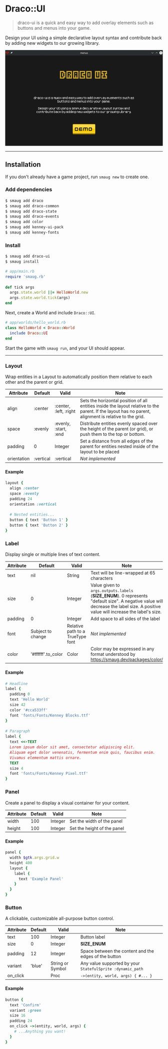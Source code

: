 # Draco::UI

> draco-ui is a quick and easy way to add overlay elements such as buttons and menus into your game.

Design your UI using a simple declarative layout syntax and contribute back by adding new widgets to our growing library.

![Demo](https://raw.githubusercontent.com/ereborstudios/draco-ui/main/examples/demo/demo.gif)

---

## Installation

If you don't already have a game project, run `smaug new` to create one.

### Add dependencies

```bash
$ smaug add draco
$ smaug add draco-common
$ smaug add draco-state
$ smaug add draco-events
$ smaug add color
$ smaug add kenney-ui-pack
$ smaug add kenney-fonts
```

### Install

```bash
$ smaug add draco-ui
$ smaug install
```

```ruby
# app/main.rb
require 'smaug.rb'

def tick args
  args.state.world ||= HelloWorld.new
  args.state.world.tick(args)
end
```

Next, create a World and include `Draco::UI`.

```ruby
# app/worlds/hello_world.rb
class HelloWorld < Draco::World
  include Draco::UI
end
```

Start the game with `smaug run`, and your UI should appear.

---

### Layout

Wrap entities in a Layout to automatically position them relative to each other and the parent or grid.

| Attribute   | Default   | Valid                  | Note                                                                                                                                                   |
|-------------|-----------|------------------------|--------------------------------------------------------------------------------------------------------------------------------------------------------|
| align       | :center   | :center, :left, :right | Sets the horizontal position of all entities inside the layout relative to the parent. If the layout has no parent, alignment is relative to the grid. |
| space       | :evenly   | :evenly, :start, :end  | Distribute entities evenly spaced over the height of the parent (or grid), or push them to the top or bottom.                                          |
| padding     | 0         | Integer                | Set a distance from all edges of the parent for entities nested inside of the layout to be placed                                                      |
| orientation | :vertical | :vertical              | _Not implemented_                                                                                                                                      |

#### Example


```ruby
layout {
  align :center
  space :evenly
  padding 24
  orientation :vertical

  # Nested entities...
  button { text 'Button 1' }
  button { text 'Button 2' }
}
```

### Label

Display single or multiple lines of text content.

| Attribute | Default            | Valid                            | Note                                                                                                                                                                               |
|-----------|--------------------|----------------------------------|------------------------------------------------------------------------------------------------------------------------------------------------------------------------------------|
| text      | nil                | String                           | Text will be line-wrapped at 65 characters                                                                                                                                         |
| size      | 0                  | Integer                          | Value given to `args.outputs.labels` (**SIZE_ENUM**). 0 represents "default size". A negative value will decrease the label size. A positive value will increase the label's size. |
| padding   | 0                  | Integer                          | Add space to all sides of the label                                                                                                                                                |
| font      | Subject to change  | Relative path to a TrueType font | _Not implemented_                                                                                                                                                                  |
| color     | '#ffffff'.to_color | Color                            | Color may be expressed in any format understood by https://smaug.dev/packages/color/                                                                                               |

#### Example


```ruby
# Headline
label {
  padding 0
  text 'Hello World'
  size 42
  color '#cca533ff'
  font 'fonts/Fonts/Kenney Blocks.ttf'
}

# Paragraph
label {
  text <<-TEXT
  Lorem ipsum dolor sit amet, consectetur adipiscing elit.
  Aliquam eget dolor venenatis, fermentum enim quis, faucibus enim.
  Vivamus elementum mattis ornare.
  TEXT
  size 4
  font 'fonts/Fonts/Kenney Pixel.ttf'
}
```

### Panel

Create a panel to display a visual container for your content.

| Attribute | Default | Valid   | Note                        |
|-----------|---------|---------|-----------------------------|
| width     | 100     | Integer | Set the width of the panel  |
| height    | 100     | Integer | Set the height of the panel |

#### Example

```ruby
panel {
  width $gtk.args.grid.w
  height 400
  layout {
    label {
      text 'Example Panel'
    }
  }
}
```

### Button

A clickable, customizable all-purpose button control.

| Attribute | Default | Valid            | Note                                                       |
|-----------|---------|------------------|------------------------------------------------------------|
| text      | 100     | Integer          | Button label                                               |
| size      | 0       | Integer          | __SIZE_ENUM__                                              |
| padding   | 12      | Integer          | Space between the content and the edges of the button      |
| variant   | 'blue'  | String or Symbol | Any value supported by your `StatefulSprite :dynamic_path` |
| on_click  |         | Proc             | `->(entity, world, args) { #... }`                         |

#### Example

```ruby
button {
  text 'Confirm'
  variant :green
  size 16
  padding 24
  on_click ->(entity, world, args) {
    # ...Anything you want!
  }
}
```
